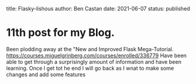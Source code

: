 title: Flasky-lishous
author: Ben Castan
date: 2021-06-07
status: published

# 11th post for my Blog.

Been plodding away at the "New and Improved Flask Mega-Tutorial.
https://courses.miguelgrinberg.com/courses/enrolled/336779
Have been able to get through a surprisingly amount of information and have been learning.
Once I get tot he end I will go back as I wnat to make some changes and add some features